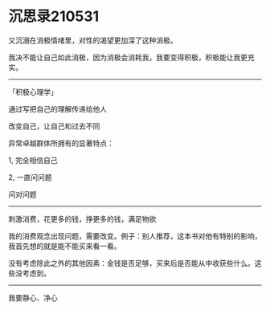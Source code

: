 # 沉思录210531

又沉溺在消极情绪里，对性的渴望更加深了这种消极。

我决不能让自己如此消极，因为消极会消耗我，我要变得积极，积极能让我更充实。

---

「积极心理学」

通过写把自己的理解传递给他人

改变自己，让自己和过去不同

异常卓越群体所拥有的显著特点：

1, 完全相信自己

2, 一直问问题

问对问题

---

刺激消费，花更多的钱，挣更多的钱，满足物欲

我的消费观念出现问题，需要改变。例子：别人推荐，这本书对他有特别的影响，我首先想的就是能不能买来看一看。

没有考虑除此之外的其他因素：金钱是否足够，买来后是否能从中收获些什么。这些没考虑到。

---

我要静心、净心
